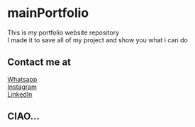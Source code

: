 # mainPortfolio
This is my portfolio website repository  
I made it to save all of my project and show you what i can do  
  
## Contact me at  
[Whatsapp](wa.me/https://wa.me/082340968471)  
[Instagram](https://www.instagram.com/b_pangestu03/)  
[LinkedIn](https://www.linkedin.com/in/moch-bima-pangestu-31429920a/)

## CIAO...

